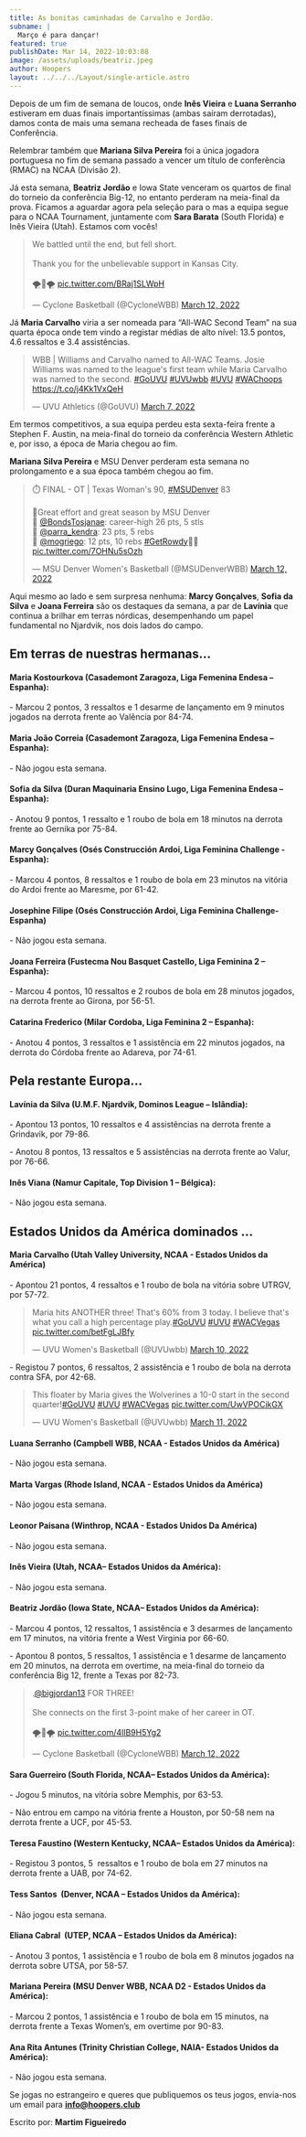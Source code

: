 ```yaml
---
title: As bonitas caminhadas de Carvalho e Jordão.
subname: |
  Março é para dançar!
featured: true
publishDate: Mar 14, 2022-10:03:08
image: /assets/uploads/beatriz.jpeg
author: Hoopers
layout: ../../../Layout/single-article.astro
---
```

Depois de um fim de semana de loucos, onde **Inês Vieira** e **Luana Serranho** estiveram em duas finais importantíssimas (ambas saíram derrotadas), damos conta de mais uma semana recheada de fases finais de Conferência.

Relembrar também que **Mariana Silva Pereira** foi a única jogadora portuguesa no fim de semana passado a vencer um título de conferência (RMAC) na NCAA (Divisão 2).

Já esta semana, **Beatriz Jordão** e Iowa State venceram os quartos de final do torneio da conferência Big-12, no entanto perderam na meia-final da prova. Ficamos a aguardar agora pela seleção para o mas a equipa segue para o NCAA Tournament, juntamente com **Sara Barata** (South Florida) e Inês Vieira (Utah). Estamos com vocês!

<blockquote class="twitter-tweet"><p lang="en" dir="ltr">We battled until the end, but fell short. <br><br>Thank you for the unbelievable support in Kansas City. <br><br>🌪️🏀🌪️ <a href="https://t.co/BRaj1SLWpH">pic.twitter.com/BRaj1SLWpH</a></p>&mdash; Cyclone Basketball (@CycloneWBB) <a href="https://twitter.com/CycloneWBB/status/1502775726797312005?ref_src=twsrc%5Etfw">March 12, 2022</a></blockquote> 

Já **Maria Carvalho** viria a ser nomeada para “All-WAC Second Team” na sua quarta época onde tem vindo a registar médias de alto nível: 13.5 pontos, 4.6 ressaltos e 3.4 assistências.

<blockquote class="twitter-tweet"><p lang="en" dir="ltr">WBB | Williams and Carvalho named to All-WAC Teams. Josie Williams was named to the league&#39;s first team while Maria Carvalho was named to the second. <a href="https://twitter.com/hashtag/GoUVU?src=hash&amp;ref_src=twsrc%5Etfw">#GoUVU</a> <a href="https://twitter.com/hashtag/UVUwbb?src=hash&amp;ref_src=twsrc%5Etfw">#UVUwbb</a> <a href="https://twitter.com/hashtag/UVU?src=hash&amp;ref_src=twsrc%5Etfw">#UVU</a> <a href="https://twitter.com/hashtag/WAChoops?src=hash&amp;ref_src=twsrc%5Etfw">#WAChoops</a> <a href="https://t.co/j4Kk1VxQeH">https://t.co/j4Kk1VxQeH</a></p>&mdash; UVU Athletics (@GoUVU) <a href="https://twitter.com/GoUVU/status/1500919860238376960?ref_src=twsrc%5Etfw">March 7, 2022</a></blockquote>

Em termos competitivos, a sua equipa perdeu esta sexta-feira frente a Stephen F. Austin, na meia-final do torneio da conferência Western Athletic e, por isso, a época de Maria chegou ao fim.

**Mariana Silva Pereira** e MSU Denver perderam esta semana no prolongamento e a sua época também chegou ao fim.

<blockquote class="twitter-tweet"><p lang="en" dir="ltr">⏱️ FINAL - OT | Texas Woman&#39;s 90, <a href="https://twitter.com/hashtag/MSUDenver?src=hash&amp;ref_src=twsrc%5Etfw">#MSUDenver</a> 83<br><br>🏀Great effort and great season by MSU Denver<br>🏀 <a href="https://twitter.com/BondsTosjanae?ref_src=twsrc%5Etfw">@BondsTosjanae</a>: career-high 26 pts, 5 stls <br>🏀 <a href="https://twitter.com/parra_kendra?ref_src=twsrc%5Etfw">@parra_kendra</a>: 23 pts, 5 rebs <br>🏀 <a href="https://twitter.com/mogriego?ref_src=twsrc%5Etfw">@mogriego</a>: 12 pts, 10 rebs <a href="https://twitter.com/hashtag/GetRowdy?src=hash&amp;ref_src=twsrc%5Etfw">#GetRowdy</a>🔴🔵 <a href="https://t.co/7OHNu5sOzh">pic.twitter.com/7OHNu5sOzh</a></p>&mdash; MSU Denver Women&#39;s Basketball (@MSUDenverWBB) <a href="https://twitter.com/MSUDenverWBB/status/1502487712812580871?ref_src=twsrc%5Etfw">March 12, 2022</a></blockquote>

Aqui mesmo ao lado e sem surpresa nenhuma: **Marcy Gonçalves**, **Sofia da Silva** e **Joana Ferreira** são os destaques da semana, a par de **Lavínia** que continua a brilhar em terras nórdicas, desempenhando um papel fundamental no Njardvik, nos dois lados do campo. 

## Em terras de nuestras hermanas…

#### Maria Kostourkova (Casademont Zaragoza, Liga Femenina Endesa – Espanha):

\- Marcou 2 pontos, 3 ressaltos e 1 desarme de lançamento em 9 minutos jogados na derrota frente ao Valência por 84-74.

#### Maria João Correia (Casademont Zaragoza, Liga Femenina Endesa – Espanha):

\- Não jogou esta semana.

#### Sofia da Silva (Duran Maquinaria Ensino Lugo, Liga Femenina Endesa – Espanha):

\- Anotou 9 pontos, 1 ressalto e 1 roubo de bola em 18 minutos na derrota frente ao Gernika por 75-84.

#### Marcy Gonçalves (Osés Construcción Ardoi, Liga Feminina Challenge - Espanha): 

\- Marcou 4 pontos, 8 ressaltos e 1 roubo de bola em 23 minutos na vitória do Ardoi frente ao Maresme, por 61-42.

#### Josephine Filipe (Osés Construcción Ardoi, Liga Feminina Challenge- Espanha)

\- Não jogou esta semana.

#### Joana Ferreira (Fustecma Nou Basquet Castello, Liga Feminina 2 – Espanha):

\- Marcou 4 pontos, 10 ressaltos e 2 roubos de bola em 28 minutos jogados, na derrota frente ao Girona, por 56-51.

#### Catarina Frederico (Milar Cordoba, Liga Feminina 2 – Espanha):

\- Anotou 4 pontos, 3 ressaltos e 1 assistência em 22 minutos jogados, na derrota do Córdoba frente ao Adareva, por 74-61.

## Pela restante Europa…

#### Lavínia da Silva (U.M.F. Njardvik, Dominos League – Islândia):

\- Apontou 13 pontos, 10 ressaltos e 4 assistências na derrota frente a Grindavik, por 79-86.

\- Anotou 8 pontos, 13 ressaltos e 5 assistências na derrota frente ao Valur, por 76-66.

#### Inês Viana (Namur Capitale, Top Division 1 – Bélgica):

\- Não jogou esta semana.

## Estados Unidos da América dominados …

#### Maria Carvalho (Utah Valley University, NCAA - Estados Unidos da América)

\- Apontou 21 pontos, 4 ressaltos e 1 roubo de bola na vitória sobre UTRGV, por 57-72.

<blockquote class="twitter-tweet"><p lang="en" dir="ltr">Maria hits ANOTHER three! That&#39;s 60% from 3 today. I believe that&#39;s what you call a high percentage play.<a href="https://twitter.com/hashtag/GoUVU?src=hash&amp;ref_src=twsrc%5Etfw">#GoUVU</a> <a href="https://twitter.com/hashtag/UVU?src=hash&amp;ref_src=twsrc%5Etfw">#UVU</a> <a href="https://twitter.com/hashtag/WACVegas?src=hash&amp;ref_src=twsrc%5Etfw">#WACVegas</a> <a href="https://t.co/betFgLJBfy">pic.twitter.com/betFgLJBfy</a></p>&mdash; UVU Women&#39;s Basketball (@UVUwbb) <a href="https://twitter.com/UVUwbb/status/1502035568514928645?ref_src=twsrc%5Etfw">March 10, 2022</a></blockquote>

\- Registou 7 pontos, 6 ressaltos, 2 assistência e 1 roubo de bola na derrota contra SFA, por 42-68.

<blockquote class="twitter-tweet"><p lang="en" dir="ltr">This floater by Maria gives the Wolverines a 10-0 start in the second quarter!<a href="https://twitter.com/hashtag/GoUVU?src=hash&amp;ref_src=twsrc%5Etfw">#GoUVU</a> <a href="https://twitter.com/hashtag/UVU?src=hash&amp;ref_src=twsrc%5Etfw">#UVU</a> <a href="https://twitter.com/hashtag/WACVegas?src=hash&amp;ref_src=twsrc%5Etfw">#WACVegas</a> <a href="https://t.co/UwVPOCikGX">pic.twitter.com/UwVPOCikGX</a></p>&mdash; UVU Women&#39;s Basketball (@UVUwbb) <a href="https://twitter.com/UVUwbb/status/1502381047094202369?ref_src=twsrc%5Etfw">March 11, 2022</a></blockquote> 

#### Luana Serranho (Campbell WBB, NCAA - Estados Unidos da América)

\- Não jogou esta semana.

#### Marta Vargas (Rhode Island, NCAA - Estados Unidos da América)

\- Não jogou esta semana.

#### Leonor Paisana (Winthrop, NCAA - Estados Unidos Da América)

\- Não jogou esta semana.

#### Inês Vieira (Utah, NCAA– Estados Unidos da América):

\- Não jogou esta semana.

#### Beatriz Jordão (Iowa State, NCAA– Estados Unidos da América):

\- Marcou 4 pontos, 12 ressaltos, 1 assistência e 3 desarmes de lançamento em 17 minutos, na vitória frente a West Virginia por 66-60.

\- Apontou 8 pontos, 5 ressaltos, 1 assistência e 1 desarme de lançamento em 20 minutos, na derrota em overtime, na meia-final do torneio da conferência Big 12, frente a Texas por 82-73.

<blockquote class="twitter-tweet"><p lang="en" dir="ltr">.<a href="https://twitter.com/bigjordan13?ref_src=twsrc%5Etfw">@bigjordan13</a> FOR THREE!<br><br>She connects on the first 3-point make of her career in OT.<br><br>🌪️🏀🌪️ <a href="https://t.co/4IlB9H5Yg2">pic.twitter.com/4IlB9H5Yg2</a></p>&mdash; Cyclone Basketball (@CycloneWBB) <a href="https://twitter.com/CycloneWBB/status/1502772833461673984?ref_src=twsrc%5Etfw">March 12, 2022</a></blockquote> 

#### Sara Guerreiro (South Florida, NCAA– Estados Unidos da América):

\- Jogou 5 minutos, na vitória sobre Memphis, por 63-53.

\- Não entrou em campo na vitória frente a Houston, por 50-58 nem na derrota frente a UCF, por 45-53.

#### Teresa Faustino (Western Kentucky, NCAA– Estados Unidos da América):

\- Registou 3 pontos, 5  ressaltos e 1 roubo de bola em 27 minutos na derrota frente a UAB, por 74-62.

#### Tess Santos  (Denver, NCAA – Estados Unidos da América):

\- Não jogou esta semana.

#### Eliana Cabral  (UTEP, NCAA – Estados Unidos da América):

\- Anotou 3 pontos, 1 assistência e 1 roubo de bola em 8 minutos jogados na derrota sobre UTSA, por 58-57.

#### Mariana Pereira (MSU Denver WBB, NCAA D2 - Estados Unidos da América):

\- Marcou 2 pontos, 1 assistência e 1 roubo de bola em 15 minutos, na derrota frente a Texas Women’s, em overtime por 90-83.

#### Ana Rita Antunes (Trinity Christian College, NAIA- Estados Unidos da América):

\- Não jogou esta semana.

Se jogas no estrangeiro e queres que publiquemos os teus jogos, envia-nos um email para **info@hoopers.club**

Escrito por: **Martim Figueiredo**

<script async src="https://platform.twitter.com/widgets.js" charset="utf-8"></script>